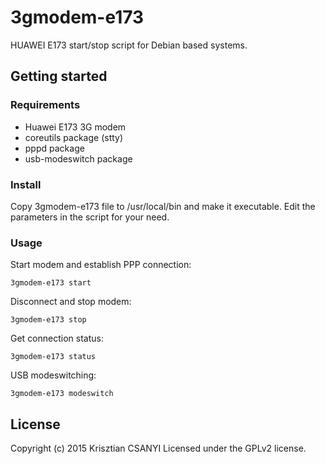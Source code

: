 # 3gmodem-e173
HUAWEI E173 start/stop script for Debian based systems.
## Getting started

### Requirements

* Huawei E173 3G modem
* coreutils package (stty)
* pppd package
* usb-modeswitch package

### Install
Copy 3gmodem-e173 file to /usr/local/bin and make it executable.
Edit the parameters in the script for your need.

### Usage
Start modem and establish PPP connection:
```
3gmodem-e173 start
```

Disconnect and stop modem:
```
3gmodem-e173 stop
```

Get connection status:
```
3gmodem-e173 status
```

USB modeswitching:
```
3gmodem-e173 modeswitch
```

## License
Copyright (c) 2015 Krisztian CSANYI Licensed under the GPLv2 license.
